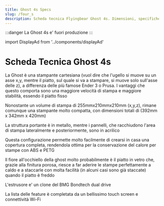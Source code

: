 ```yaml
---
title: Ghost 4s Specs
slug: /four_s
description: Scheda tecnica Flyingbear Ghost 4s. Dimensioni, specifiche tecniche, materiali supportati
---
```

:::danger
La Ghost 4s e' fuori produzione
:::


import DisplayAd from '../components/displayAd'

<script async src="//pagead2.googlesyndication.com/pagead/js/adsbygoogle.js"></script>

<DisplayAd/>

# Scheda Tecnica Ghost 4s

La Ghost è una stampante cartesiana (vuol dire che l'ugello si muove su un asse x,y, mentre il piatto, sul quale si va a stampare, si muove solo sull'asse delle z), a differenza delle più famose Ender 3 o Prusa. I vantaggi che questo comporta sono una maggiore velocità di stampa e maggiore stabilità, essendo il piatto fisso

Nonostante un volume di stampa di 255mmx210mmx210mm (x,y,z), rimane comunque una stampante molto compatta, con dimensioni totali di (392mm x 342mm x 420mm)

La struttura portante è in metallo, mentre i pannelli, che racchiudono l'area di stampa lateralmente e posteriormente, sono in acrilico

Questa configurazione permette molto facilmente di crearsi in casa una copertura completa, rendendola ottima per la conservazione del calore per stampe con ABS e PETG

Il fiore all'occhiello della ghost molto probabilmente è il piatto in vetro che, grazie alla finitura porosa, riesce a far aderire le stampe perfettamente a caldo e a staccarle con molta facilità (in alcuni casi sono già staccate) quando il piatto è freddo

L'estrusore e' un clone del BMG Bondtech dual drive

La lista delle feature è completata da un bellissimo touch screen e connettività Wi-Fi

<DisplayAd/>